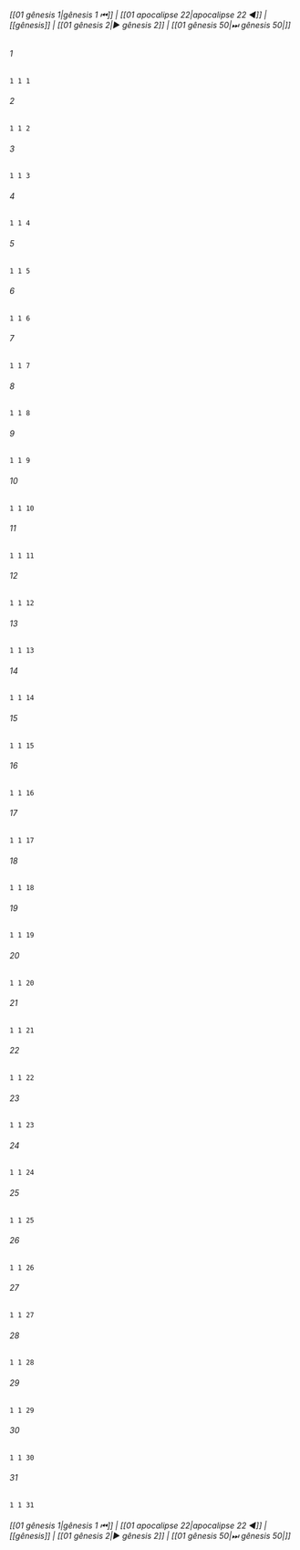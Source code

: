 
###### [[01 gênesis 1|gênesis 1 ⏮]] | [[01 apocalipse 22|apocalipse 22 ◀]] | [[gênesis]] | [[01 gênesis 2|▶ gênesis 2]] | [[01 gênesis 50|⏭ gênesis 50|]]

###### 1
``` verse
1 1 1 
```
###### 2
``` verse
1 1 2 
```
###### 3
``` verse
1 1 3 
```
###### 4
``` verse
1 1 4 
```
###### 5
``` verse
1 1 5 
```
###### 6
``` verse
1 1 6 
```
###### 7
``` verse
1 1 7 
```
###### 8
``` verse
1 1 8 
```
###### 9
``` verse
1 1 9 
```
###### 10
``` verse
1 1 10 
```
###### 11
``` verse
1 1 11 
```
###### 12
``` verse
1 1 12 
```
###### 13
``` verse
1 1 13 
```
###### 14
``` verse
1 1 14 
```
###### 15
``` verse
1 1 15 
```
###### 16
``` verse
1 1 16 
```
###### 17
``` verse
1 1 17 
```
###### 18
``` verse
1 1 18 
```
###### 19
``` verse
1 1 19 
```
###### 20
``` verse
1 1 20 
```
###### 21
``` verse
1 1 21 
```
###### 22
``` verse
1 1 22 
```
###### 23
``` verse
1 1 23 
```
###### 24
``` verse
1 1 24 
```
###### 25
``` verse
1 1 25 
```
###### 26
``` verse
1 1 26 
```
###### 27
``` verse
1 1 27 
```
###### 28
``` verse
1 1 28 
```
###### 29
``` verse
1 1 29 
```
###### 30
``` verse
1 1 30 
```
###### 31
``` verse
1 1 31 
```

###### [[01 gênesis 1|gênesis 1 ⏮]] | [[01 apocalipse 22|apocalipse 22 ◀]] | [[gênesis]] | [[01 gênesis 2|▶ gênesis 2]] | [[01 gênesis 50|⏭ gênesis 50|]]

